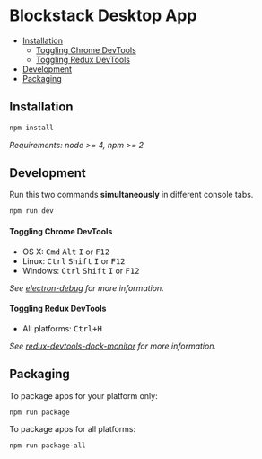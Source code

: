 # Blockstack Desktop App

+ [Installation](#installation)
	+ [Toggling Chrome DevTools](#toggling-chrome-devtools)
	+ [Toggling Redux DevTools](#toggling-redux-devtools)
+ [Development](#development)
+ [Packaging](#packaging)

## Installation

```bash
npm install
```

*Requirements: node >= 4, npm >= 2*

## Development

Run this two commands __simultaneously__ in different console tabs.

```bash
npm run dev
```

#### Toggling Chrome DevTools

- OS X: <kbd>Cmd</kbd> <kbd>Alt</kbd> <kbd>I</kbd> or <kbd>F12</kbd>
- Linux: <kbd>Ctrl</kbd> <kbd>Shift</kbd> <kbd>I</kbd> or <kbd>F12</kbd>
- Windows: <kbd>Ctrl</kbd> <kbd>Shift</kbd> <kbd>I</kbd> or <kbd>F12</kbd>

*See [electron-debug](https://github.com/sindresorhus/electron-debug) for more information.*

#### Toggling Redux DevTools

- All platforms: <kbd>Ctrl+H</kbd>

*See [redux-devtools-dock-monitor](https://github.com/gaearon/redux-devtools-dock-monitor) for more information.*

## Packaging

To package apps for your platform only:

```bash
npm run package
```

To package apps for all platforms:

```bash
npm run package-all
```
